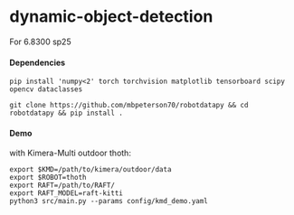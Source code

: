 # dynamic-object-detection
For 6.8300 sp25

#### Dependencies

```
pip install 'numpy<2' torch torchvision matplotlib tensorboard scipy opencv dataclasses

git clone https://github.com/mbpeterson70/robotdatapy && cd robotdatapy && pip install .
```

#### Demo

with Kimera-Multi outdoor thoth:

```
export $KMD=/path/to/kimera/outdoor/data
export $ROBOT=thoth
export RAFT=/path/to/RAFT/
export RAFT_MODEL=raft-kitti
python3 src/main.py --params config/kmd_demo.yaml
```